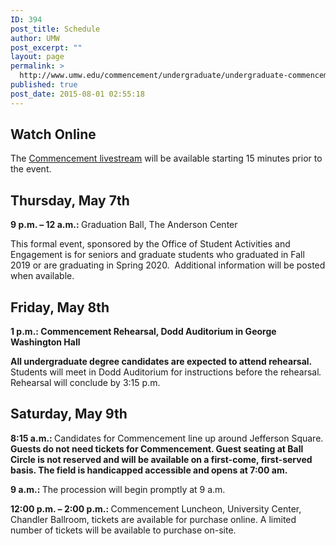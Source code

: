 ```yaml
---
ID: 394
post_title: Schedule
author: UMW
post_excerpt: ""
layout: page
permalink: >
  http://www.umw.edu/commencement/undergraduate/undergraduate-commencement/
published: true
post_date: 2015-08-01 02:55:18
---
```

<h2>Watch Online</h2>
The <a href="https://portal.stretchinternet.com/umwevents/portal.htm?eventId=530237&amp;streamType=video">Commencement livestream</a> will be available starting 15 minutes prior to the event.
<h2>Thursday, May 7th</h2>
<strong>9 p.m. – 12 a.m.: </strong>Graduation Ball, The Anderson Center

This formal event, sponsored by the Office of Student Activities and Engagement is for seniors and graduate students who graduated in Fall 2019 or are graduating in Spring 2020.  Additional information will be posted when available.
<h2>Friday, May 8th</h2>
<strong>1 p.m.: Commencement Rehearsal, Dodd Auditorium in George Washington Hall</strong>

<strong>All undergraduate degree candidates are expected to attend rehearsal.</strong> Students will meet in Dodd Auditorium for instructions before the rehearsal<em>.  </em>Rehearsal will conclude by 3:15 p.m.
<h2>Saturday, May 9th</h2>
<strong>8:15 a.m.: </strong>Candidates for Commencement line up around Jefferson Square.
<strong>Guests do not need tickets for Commencement. Guest seating at Ball Circle is not reserved and will be available on a first-come, first-served basis. The field is handicapped accessible and opens at 7:00 am.</strong>

<strong>9 a.m.: </strong>The procession will begin promptly at 9 a.m.

<strong>12:00 p.m. – 2:00 p.m.: </strong>Commencement Luncheon, University Center, Chandler Ballroom, tickets are available for purchase online. A limited number of tickets will be available to purchase on-site.

&nbsp;